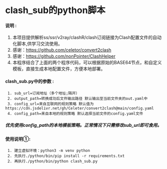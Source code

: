 # clash_sub的python脚本

#### 说明 : 
1. 本项目提供解析ss/ssr/v2ray/clashR/clash订阅链接为Clash配置文件的自动化脚本,供学习交流使用。
2. 感谢：https://github.com/celetor/convert2clash
3. 感谢：https://github.com/nonPointer/ClashHelper
4. 本程序结合了上面的两个程序代码，可以根据原始的BASE64节点，和自定义模板，直接生成本地配置文件，方便本地部署。

#### clash_sub.py中的参数 :
     1. sub_url=订阅地址（多个地址;隔开）
     2. output_path=转换成功后文件输出路径 默认输出至当前文件夹的out.yaml中
     3. config_url=来自互联网的规则策略 默认值为https://cdn.jsdelivr.net/gh/Celeter/convert2clash@main/config.yaml
     4. config_path=来自本地的规则策略 默认选择当前文件的config.yaml文件
##### 优先使用config_path的本地模板策略。正常情况下只需修改sub_url即可食用。
#### 使用说明①:
     1. 建立虚拟环境：python3 -m venv python
     2. 先执行./python/bin/pip install -r requirements.txt
     2. 再执行./python/bin/python clash_sub.py

